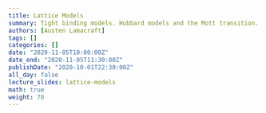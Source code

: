 ```yaml
---
title: Lattice Models
summary: Tight binding models. Hubbard models and the Mott transition. Superexchange.
authors: [Austen Lamacraft]
tags: []
categories: []
date: "2020-11-05T10:00:00Z"
date_end: "2020-11-05T11:30:00Z"
publishDate: "2020-10-01T22:30:00Z"
all_day: false
lecture_slides: lattice-models
math: true
weight: 70
---
```

